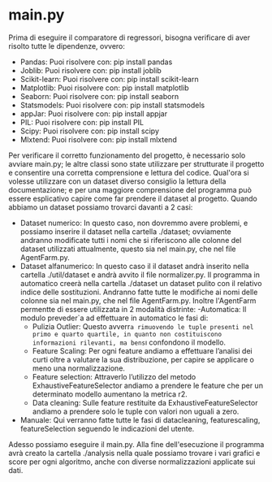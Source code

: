 # main.py
Prima di eseguire il comparatore di regressori, bisogna verificare di aver risolto tutte le dipendenze, ovvero:
- Pandas: Puoi risolvere con: pip install pandas
- Joblib: Puoi risolvere con: pip install joblib
- Scikit-learn: Puoi risolvere con: pip install scikit-learn
- Matplotlib: Puoi risolvere con: pip install matplotlib
- Seaborn: Puoi risolvere con: pip install seaborn
- Statsmodels: Puoi risolvere con: pip install statsmodels
- appJar: Puoi risolvere con: pip install appjar
- PIL: Puoi risolvere con: pip install PIL
- Scipy: Puoi risolvere con: pip install scipy
- Mlxtend: Puoi risolvere con: pip install mlxtend


Per verificare il corretto funzionamento del progetto, è necessario solo avviare main.py; le altre classi sono state utilizzare per strutturate il progetto e consentire una corretta comprensione e lettura del codice.
Qual'ora si volesse utilizzare con un dataset diverso consiglio la lettura della documentazione; e per una maggiore comprensione del programma può essere esplicativo capire come far prendere il dataset al progetto. Quando abbiamo un dataset possiamo trovarci davanti a 2 casi:
- Dataset numerico: In questo caso, non dovremmo avere problemi, e possiamo inserire il dataset nella cartella ./dataset; ovviamente andranno modificate tutti i nomi che si riferiscono alle colonne del dataset utilizzati attualmente, questo sia nel main.py, che nel file AgentFarm.py.
- Dataset alfanumerico: In questo caso il il dataset andrà inserito nella cartella ./util/dataset e andrà avvito il file normalizer.py. Il programma in automatico creerà nella cartella ./dataset un dataset pulito con il relativo indice delle sostituzioni. Andranno fatte tutte le modifiche ai nomi delle colonne sia nel main.py, che nel file AgentFarm.py.
Inoltre l'AgentFarm permentte di essere utilizzata in 2 modalità distrinte:
-Automatica: Il modulo preveder`a ad effettuare in automatico le fasi di:
  * Pulizia Outlier: Questo avverr`a rimuovendo le tuple presenti nel primo e quarto quartile,
  in quanto non costituiscono informazioni rilevanti, ma bens`ı confondono il modello.
  * Feature Scaling: Per ogni feature andiamo a effettuare l’analisi dei curti oltre a valutare la sua distribuzione, per capire se applicare o meno una normalizzazione.
  * Feature selection: Attraverlo l’utilizzo del metodo ExhaustiveFeatureSelector andiamo a prendere le feature che per un determinato modello aumentano la metrica r2.
  * Data cleaning: Sulle feature restituite da ExhaustiveFeatureSelector andiamo a prendere solo le tuple con valori non uguali a zero.
- Manuale: Qui verranno fatte tutte le fasi di datacleaning, featurescaling, featureSelection seguendo le indicazioni del utente.

Adesso possiamo eseguire il main.py. Alla fine dell'esecuzione il programma avrà creato la cartella ./analysis nella quale possiamo trovare i vari grafici e score per ogni algoritmo, anche con diverse normalizzazioni applicate sui dati.
